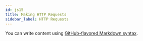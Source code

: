 ```yaml
---
id: js15
title: Making HTTP Requests
sidebar_label: HTTP Requests
---
```


You can write content using [GitHub-flavored Markdown syntax](https://github.github.com/gfm/).
